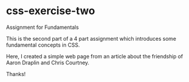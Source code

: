 # css-exercise-two
Assignment for Fundamentals

This is the second part of a 4 part assignment which introduces some fundamental concepts in CSS.

Here, I created a simple web page from an article about the friendship of Aaron Draplin and Chris Courtney.

Thanks!
